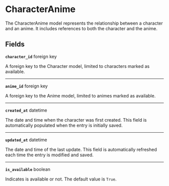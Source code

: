 # CharacterAnime <Badge type="danger" text="model" />

The CharacterAnime model represents the relationship between a character and an anime. It includes references to both the character and the anime.

## Fields

**`character_id`** foreign key

A foreign key to the Character model, limited to characters marked as available.

---

**`anime_id`** foreign key

A foreign key to the Anime model, limited to animes marked as available.

---

**`created_at`** datetime

The date and time when the character was first created. This field is automatically populated when the entry is initially saved.

---

**`updated_at`** datetime

The date and time of the last update. This field is automatically refreshed each time the entry is modified and saved.

---

**`is_available`** boolean

Indicates is available or not. The default value is `True`.
